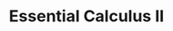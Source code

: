 ---
title: Essential Calculus II
icon: hugeicons:book-open-01
order: 2
category:
  - analysis
tag:
  - essentialcalculus
---